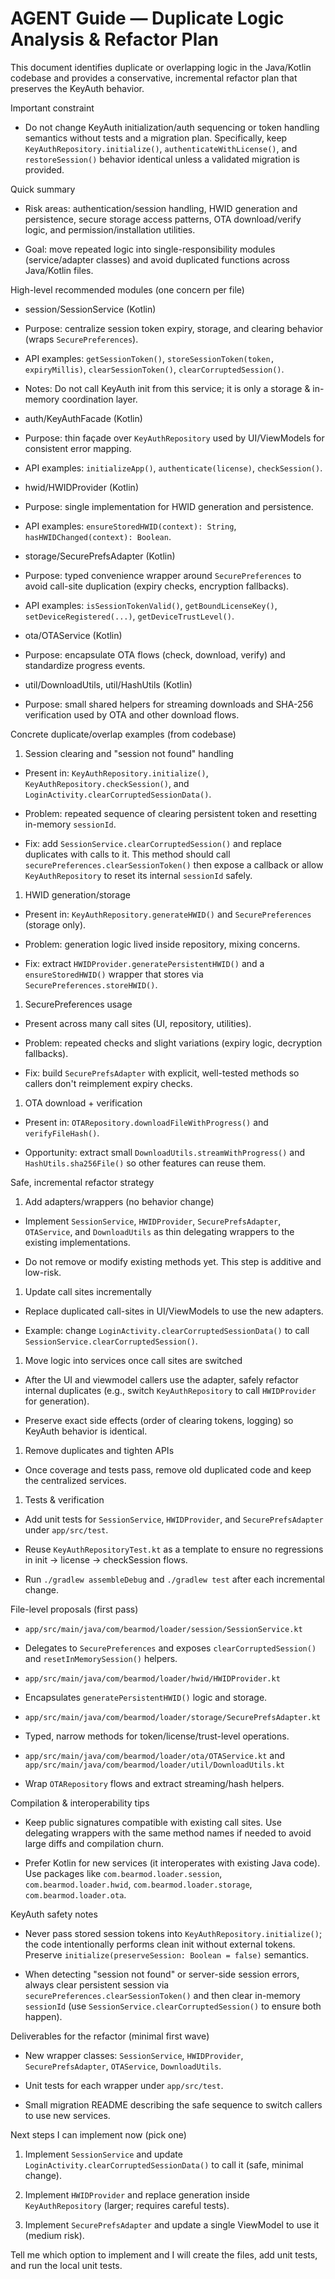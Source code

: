 # AGENT Guide — Duplicate Logic Analysis & Refactor Plan

This document identifies duplicate or overlapping logic in the Java/Kotlin codebase and provides a conservative, incremental refactor plan that preserves the KeyAuth behavior.

Important constraint

- Do not change KeyAuth initialization/auth sequencing or token handling semantics without tests and a migration plan. Specifically, keep `KeyAuthRepository.initialize()`, `authenticateWithLicense()`, and `restoreSession()` behavior identical unless a validated migration is provided.

Quick summary

- Risk areas: authentication/session handling, HWID generation and persistence, secure storage access patterns, OTA download/verify logic, and permission/installation utilities.

- Goal: move repeated logic into single-responsibility modules (service/adapter classes) and avoid duplicated functions across Java/Kotlin files.

High-level recommended modules (one concern per file)

- session/SessionService (Kotlin)

- Purpose: centralize session token expiry, storage, and clearing behavior (wraps `SecurePreferences`).

- API examples: `getSessionToken()`, `storeSessionToken(token, expiryMillis)`, `clearSessionToken()`, `clearCorruptedSession()`.

- Notes: Do not call KeyAuth init from this service; it is only a storage & in-memory coordination layer.

- auth/KeyAuthFacade (Kotlin)

- Purpose: thin façade over `KeyAuthRepository` used by UI/ViewModels for consistent error mapping.

- API examples: `initializeApp()`, `authenticate(license)`, `checkSession()`.

- hwid/HWIDProvider (Kotlin)

- Purpose: single implementation for HWID generation and persistence.

- API examples: `ensureStoredHWID(context): String`, `hasHWIDChanged(context): Boolean`.

- storage/SecurePrefsAdapter (Kotlin)

- Purpose: typed convenience wrapper around `SecurePreferences` to avoid call-site duplication (expiry checks, encryption fallbacks).

- API examples: `isSessionTokenValid()`, `getBoundLicenseKey()`, `setDeviceRegistered(...)`, `getDeviceTrustLevel()`.

- ota/OTAService (Kotlin)

- Purpose: encapsulate OTA flows (check, download, verify) and standardize progress events.

- util/DownloadUtils, util/HashUtils (Kotlin)

- Purpose: small shared helpers for streaming downloads and SHA-256 verification used by OTA and other download flows.

Concrete duplicate/overlap examples (from codebase)

1. Session clearing and "session not found" handling

- Present in: `KeyAuthRepository.initialize()`, `KeyAuthRepository.checkSession()`, and `LoginActivity.clearCorruptedSessionData()`.

- Problem: repeated sequence of clearing persistent token and resetting in-memory `sessionId`.

- Fix: add `SessionService.clearCorruptedSession()` and replace duplicates with calls to it. This method should call `securePreferences.clearSessionToken()` then expose a callback or allow `KeyAuthRepository` to reset its internal `sessionId` safely.

1. HWID generation/storage

- Present in: `KeyAuthRepository.generateHWID()` and `SecurePreferences` (storage only).

- Problem: generation logic lived inside repository, mixing concerns.

- Fix: extract `HWIDProvider.generatePersistentHWID()` and a `ensureStoredHWID()` wrapper that stores via `SecurePreferences.storeHWID()`.

1. SecurePreferences usage

- Present across many call sites (UI, repository, utilities).

- Problem: repeated checks and slight variations (expiry logic, decryption fallbacks).

- Fix: build `SecurePrefsAdapter` with explicit, well-tested methods so callers don't reimplement expiry checks.

1. OTA download + verification

- Present in: `OTARepository.downloadFileWithProgress()` and `verifyFileHash()`.

- Opportunity: extract small `DownloadUtils.streamWithProgress()` and `HashUtils.sha256File()` so other features can reuse them.

Safe, incremental refactor strategy

1. Add adapters/wrappers (no behavior change)

- Implement `SessionService`, `HWIDProvider`, `SecurePrefsAdapter`, `OTAService`, and `DownloadUtils` as thin delegating wrappers to the existing implementations.

- Do not remove or modify existing methods yet. This step is additive and low-risk.

1. Update call sites incrementally

- Replace duplicated call-sites in UI/ViewModels to use the new adapters.

- Example: change `LoginActivity.clearCorruptedSessionData()` to call `SessionService.clearCorruptedSession()`.

1. Move logic into services once call sites are switched

- After the UI and viewmodel callers use the adapter, safely refactor internal duplicates (e.g., switch `KeyAuthRepository` to call `HWIDProvider` for generation).

- Preserve exact side effects (order of clearing tokens, logging) so KeyAuth behavior is identical.

1. Remove duplicates and tighten APIs

- Once coverage and tests pass, remove old duplicated code and keep the centralized services.

1. Tests & verification

- Add unit tests for `SessionService`, `HWIDProvider`, and `SecurePrefsAdapter` under `app/src/test`.

- Reuse `KeyAuthRepositoryTest.kt` as a template to ensure no regressions in init -> license -> checkSession flows.

- Run `./gradlew assembleDebug` and `./gradlew test` after each incremental change.

File-level proposals (first pass)

- `app/src/main/java/com/bearmod/loader/session/SessionService.kt`

- Delegates to `SecurePreferences` and exposes `clearCorruptedSession()` and `resetInMemorySession()` helpers.

- `app/src/main/java/com/bearmod/loader/hwid/HWIDProvider.kt`

- Encapsulates `generatePersistentHWID()` logic and storage.

- `app/src/main/java/com/bearmod/loader/storage/SecurePrefsAdapter.kt`

- Typed, narrow methods for token/license/trust-level operations.

- `app/src/main/java/com/bearmod/loader/ota/OTAService.kt` and `app/src/main/java/com/bearmod/loader/util/DownloadUtils.kt`

- Wrap `OTARepository` flows and extract streaming/hash helpers.

Compilation & interoperability tips

- Keep public signatures compatible with existing call sites. Use delegating wrappers with the same method names if needed to avoid large diffs and compilation churn.

- Prefer Kotlin for new services (it interoperates with existing Java code). Use packages like `com.bearmod.loader.session`, `com.bearmod.loader.hwid`, `com.bearmod.loader.storage`, `com.bearmod.loader.ota`.

KeyAuth safety notes

- Never pass stored session tokens into `KeyAuthRepository.initialize()`; the code intentionally performs clean init without external tokens. Preserve `initialize(preserveSession: Boolean = false)` semantics.

- When detecting "session not found" or server-side session errors, always clear persistent session via `securePreferences.clearSessionToken()` and then clear in-memory `sessionId` (use `SessionService.clearCorruptedSession()` to ensure both happen).

Deliverables for the refactor (minimal first wave)

- New wrapper classes: `SessionService`, `HWIDProvider`, `SecurePrefsAdapter`, `OTAService`, `DownloadUtils`.

- Unit tests for each wrapper under `app/src/test`.

- Small migration README describing the safe sequence to switch callers to use new services.

Next steps I can implement now (pick one)

1) Implement `SessionService` and update `LoginActivity.clearCorruptedSessionData()` to call it (safe, minimal change).

2) Implement `HWIDProvider` and replace generation inside `KeyAuthRepository` (larger; requires careful tests).

3) Implement `SecurePrefsAdapter` and update a single ViewModel to use it (medium risk).

Tell me which option to implement and I will create the files, add unit tests, and run the local unit tests.
